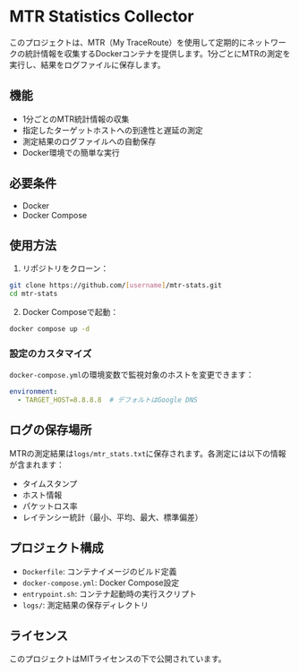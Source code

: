 # MTR Statistics Collector

このプロジェクトは、MTR（My TraceRoute）を使用して定期的にネットワークの統計情報を収集するDockerコンテナを提供します。1分ごとにMTRの測定を実行し、結果をログファイルに保存します。

## 機能

- 1分ごとのMTR統計情報の収集
- 指定したターゲットホストへの到達性と遅延の測定
- 測定結果のログファイルへの自動保存
- Docker環境での簡単な実行

## 必要条件

- Docker
- Docker Compose

## 使用方法

1. リポジトリをクローン：
```bash
git clone https://github.com/[username]/mtr-stats.git
cd mtr-stats
```

2. Docker Composeで起動：
```bash
docker compose up -d
```

### 設定のカスタマイズ

`docker-compose.yml`の環境変数で監視対象のホストを変更できます：

```yaml
environment:
  - TARGET_HOST=8.8.8.8  # デフォルトはGoogle DNS
```

## ログの保存場所

MTRの測定結果は`logs/mtr_stats.txt`に保存されます。各測定には以下の情報が含まれます：

- タイムスタンプ
- ホスト情報
- パケットロス率
- レイテンシー統計（最小、平均、最大、標準偏差）

## プロジェクト構成

- `Dockerfile`: コンテナイメージのビルド定義
- `docker-compose.yml`: Docker Compose設定
- `entrypoint.sh`: コンテナ起動時の実行スクリプト
- `logs/`: 測定結果の保存ディレクトリ

## ライセンス

このプロジェクトはMITライセンスの下で公開されています。